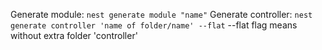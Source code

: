 Generate module:  `nest generate module "name"`
Generate controller:  `nest generate controller 'name of folder/name' --flat`
--flat flag means without extra folder 'controller'